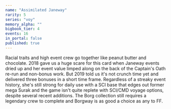 ```yaml
---
name: "Assimilated Janeway"
rarity: 5
series: "voy"
memory_alpha: ""
bigbook_tier: 4
events: 16
in_portal: false
published: true
---
```


Racial traits and high event crew go together like peanut butter and chocolate. 2018 gave us a huge scare for this card when Janeway events dried up and her event value limped along on the back of the Captain's Oath re-run and non-bonus work. But 2019 told us it's not crunch time yet and delivered three bonuses in a short time frame. Regardless of a streaky event history, she's still strong for daily use with a SCI base that edges out former mega Surak and the game isn't quite replete with SCI/CMD voyage options, despite several recent additions. The Borg collection still requires a legendary crew to complete and Borgway is as good a choice as any to FF.
